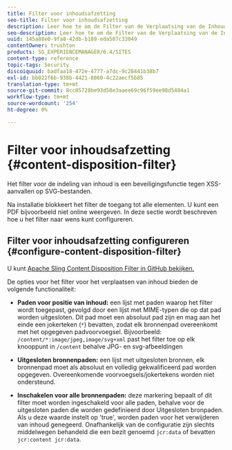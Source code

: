 ```yaml
---
title: Filter voor inhoudsafzetting
seo-title: Filter voor inhoudsafzetting
description: Leer hoe te om de Filter van de Verplaatsing van de Inhoud te gebruiken om aanvallen van XSS te verhinderen.
seo-description: Leer hoe te om de Filter van de Verplaatsing van de Inhoud te gebruiken om aanvallen van XSS te verhinderen.
uuid: 145a88e0-9fa8-42db-b189-eda507c33049
contentOwner: trushton
products: SG_EXPERIENCEMANAGER/6.4/SITES
content-type: reference
topic-tags: Security
discoiquuid: badfaa18-472e-4777-a7dc-9c28441b38b7
exl-id: bb022f6b-938b-4421-8860-4c22aecf5b85
translation-type: tm+mt
source-git-commit: 8cc85728be93d58e3aaee69c96f59ee98d5484a1
workflow-type: tm+mt
source-wordcount: '254'
ht-degree: 0%

---
```


# Filter voor inhoudsafzetting {#content-disposition-filter}

Het filter voor de indeling van inhoud is een beveiligingsfunctie tegen XSS-aanvallen op SVG-bestanden.

Na installatie blokkeert het filter de toegang tot alle elementen. U kunt een PDF bijvoorbeeld niet online weergeven. In deze sectie wordt beschreven hoe u het filter naar wens kunt configureren.

## Filter voor inhoudsafzetting configureren {#configure-content-disposition-filter}

U kunt [Apache Sling Content Disposition Filter in GitHub bekijken.](https://github.com/apache/sling-org-apache-sling-security/blob/master/src/main/java/org/apache/sling/security/impl/ContentDispositionFilterConfiguration.java)

De opties voor het filter voor het verplaatsen van inhoud bieden de volgende functionaliteit:

* **Paden voor positie van inhoud:** een lijst met paden waarop het filter wordt toegepast, gevolgd door een lijst met MIME-typen die op dat pad worden uitgesloten. Dit pad moet een absoluut pad zijn en mag aan het einde een jokerteken (`*`) bevatten, zodat elk bronnenpad overeenkomt met het opgegeven padvoorvoegsel. Bijvoorbeeld: `/content/*:image/jpeg,image/svg+xml` past het filter toe op elk knooppunt in `/content` behalve JPG- en svg-afbeeldingen

* **Uitgesloten bronnenpaden:** een lijst met uitgesloten bronnen, elk bronnenpad moet als absoluut en volledig gekwalificeerd pad worden opgegeven. Overeenkomende voorvoegsels/jokertekens worden niet ondersteund.

* **Inschakelen voor alle bronnenpaden:** deze markering bepaalt of dit filter moet worden ingeschakeld voor alle paden, behalve voor de uitgesloten paden die worden gedefinieerd door Uitgesloten bronpaden. Als u deze waarde instelt op &#39;true&#39;, worden paden voor het verwijderen van inhoud genegeerd. Onafhankelijk van de configuratie zijn slechts middelwegen behandeld die een bezit genoemd `jcr:data` of bevatten
   `jcr:content jcr:data`.
